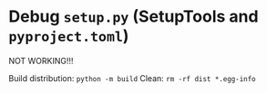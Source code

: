 # Debug `setup.py` (SetupTools and `pyproject.toml`)

NOT WORKING!!!

Build distribution: `python -m build`
Clean: `rm -rf dist *.egg-info` 
